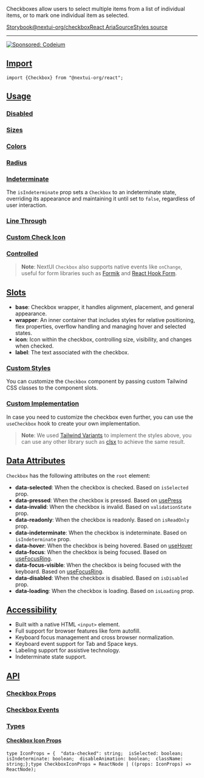 Checkboxes allow users to select multiple items from a list of individual items, or to mark one individual item as selected.

[Storybook](https://storybook.nextui.org/?path=/story/components-checkbox)[@nextui-org/checkbox](https://www.npmjs.com/package/@nextui-org/checkbox)[React Aria](https://react-spectrum.adobe.com/react-aria/useCheckbox.html)[Source](https://github.com/nextui-org/nextui/tree/feat/v2/packages/components/checkbox)[Styles source](https://github.com/nextui-org/nextui/tree/feat/v2/packages/core/theme/src/components/checkbox.ts)

___

[![Sponsored: Codeium](https://media.ethicalads.io/media/images/2023/05/Screen_Shot_2023-05-25_at_5.23.35_PM.png)](https://server.ethicalads.io/proxy/click/5146/02e8f7c2-075a-43b6-b28f-7838bbf80c92/)

## [Import](https://nextui.org/docs/components/checkbox#import)

```
import {Checkbox} from "@nextui-org/react";
```

## [Usage](https://nextui.org/docs/components/checkbox#usage)

### [Disabled](https://nextui.org/docs/components/checkbox#disabled)

### [Sizes](https://nextui.org/docs/components/checkbox#sizes)

### [Colors](https://nextui.org/docs/components/checkbox#colors)

### [Radius](https://nextui.org/docs/components/checkbox#radius)

### [Indeterminate](https://nextui.org/docs/components/checkbox#indeterminate)

The `isIndeterminate` prop sets a `Checkbox` to an indeterminate state, overriding its appearance and maintaining it until set to `false`, regardless of user interaction.

### [Line Through](https://nextui.org/docs/components/checkbox#line-through)

### [Custom Check Icon](https://nextui.org/docs/components/checkbox#custom-check-icon)

### [Controlled](https://nextui.org/docs/components/checkbox#controlled)

> **Note**: NextUI `Checkbox` also supports native events like `onChange`, useful for form libraries such as [Formik](https://formik.org/) and [React Hook Form](https://react-hook-form.com/).

## [Slots](https://nextui.org/docs/components/checkbox#slots)

-   **base**: Checkbox wrapper, it handles alignment, placement, and general appearance.
-   **wrapper**: An inner container that includes styles for relative positioning, flex properties, overflow handling and managing hover and selected states.
-   **icon**: Icon within the checkbox, controlling size, visibility, and changes when checked.
-   **label**: The text associated with the checkbox.

### [Custom Styles](https://nextui.org/docs/components/checkbox#custom-styles)

You can customize the `Checkbox` component by passing custom Tailwind CSS classes to the component slots.

### [Custom Implementation](https://nextui.org/docs/components/checkbox#custom-implementation)

In case you need to customize the checkbox even further, you can use the `useCheckbox` hook to create your own implementation.

> **Note**: We used [Tailwind Variants](https://www.tailwind-variants.org/) to implement the styles above, you can use any other library such as [clsx](https://www.npmjs.com/package/clsx) to achieve the same result.

## [Data Attributes](https://nextui.org/docs/components/checkbox#data-attributes)

`Checkbox` has the following attributes on the `root` element:

-   **data-selected**: When the checkbox is checked. Based on `isSelected` prop.
-   **data-pressed**: When the checkbox is pressed. Based on [usePress](https://react-spectrum.adobe.com/react-aria/usePress.html)
-   **data-invalid**: When the checkbox is invalid. Based on `validationState` prop.
-   **data-readonly**: When the checkbox is readonly. Based on `isReadOnly` prop.
-   **data-indeterminate**: When the checkbox is indeterminate. Based on `isIndeterminate` prop.
-   **data-hover**: When the checkbox is being hovered. Based on [useHover](https://react-spectrum.adobe.com/react-aria/useHover.html)
-   **data-focus**: When the checkbox is being focused. Based on [useFocusRing](https://react-spectrum.adobe.com/react-aria/useFocusRing.html).
-   **data-focus-visible**: When the checkbox is being focused with the keyboard. Based on [useFocusRing](https://react-spectrum.adobe.com/react-aria/useFocusRing.html).
-   **data-disabled**: When the checkbox is disabled. Based on `isDisabled` prop.
-   **data-loading**: When the checkbox is loading. Based on `isLoading` prop.

## [Accessibility](https://nextui.org/docs/components/checkbox#accessibility)

-   Built with a native HTML `<input>` element.
-   Full support for browser features like form autofill.
-   Keyboard focus management and cross browser normalization.
-   Keyboard event support for Tab and Space keys.
-   Labeling support for assistive technology.
-   Indeterminate state support.

## [API](https://nextui.org/docs/components/checkbox#api)

### [Checkbox Props](https://nextui.org/docs/components/checkbox#checkbox-props)

### [Checkbox Events](https://nextui.org/docs/components/checkbox#checkbox-events)

### [Types](https://nextui.org/docs/components/checkbox#types)

#### [Checkbox Icon Props](https://nextui.org/docs/components/checkbox#checkbox-icon-props)

```
type IconProps = {  "data-checked": string;  isSelected: boolean;  isIndeterminate: boolean;  disableAnimation: boolean;  className: string;};type CheckboxIconProps = ReactNode | ((props: IconProps) => ReactNode);
```